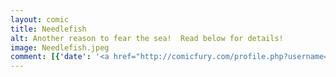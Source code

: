 ```yaml
---
layout: comic
title: Needlefish
alt: Another reason to fear the sea!  Read below for details!
image: Needlefish.jpeg
comment: [{'date': '<a href="http://comicfury.com/profile.php?username=tecco_dsilva" title="tecco_dsilva">tecco_dsilva</a>', 'username': 'tecco_dsilva', 'comment': 'Atlantic Needlefish.  Needlefish do, in fact, have dangerously sharp pointy jaws.  They are not known to attack humans, eating only smaller fishes, crustaceans, small cephalopods, or krill.  They do, however, make short jumps out of the water at speeds up to about 37mph, especially when excited by bright artificial lights.  So while they don&#039;t attack humans, exactly, they have been known to accidentally &#039;hit&#039; people when they come soaring out of the water only to find a careless human eye inconveniently in their path.  There are reports of people being killed by needlefish piercing them in the eye, brain, or heart, and in one case a lady was paralyzed when the needlefish&#039;s teeth broke off inside her spinal cord.  '}]
---
```

